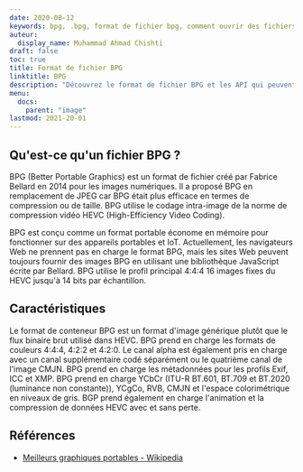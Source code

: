 ```yaml
---
date: 2020-08-12
keywords: bpg, .bpg, format de fichier bpg, comment ouvrir des fichiers bpg, extension .bpg, extension bpg
auteur:
  display_name: Muhammad Ahmad Chishti
draft: false
toc: true
title: Format de fichier BPG
linktitle: BPG
description: "Découvrez le format de fichier BPG et les API qui peuvent créer et ouvrir des fichiers BPG."
menu:
  docs:
    parent: "image"
lastmod: 2021-20-01
---
```


## Qu'est-ce qu'un fichier BPG ? ##

BPG (Better Portable Graphics) est un format de fichier créé par Fabrice Bellard en 2014 pour les images numériques. Il a proposé BPG en remplacement de JPEG car BPG était plus efficace en termes de compression ou de taille. BPG utilise le codage intra-image de la norme de compression vidéo HEVC (High-Efficiency Video Coding).

BPG est conçu comme un format portable économe en mémoire pour fonctionner sur des appareils portables et IoT. Actuellement, les navigateurs Web ne prennent pas en charge le format BPG, mais les sites Web peuvent toujours fournir des images BPG en utilisant une bibliothèque JavaScript écrite par Bellard. BPG utilise le profil principal 4:4:4 16 images fixes du HEVC jusqu'à 14 bits par échantillon.

## Caractéristiques ##

Le format de conteneur BPG est un format d'image générique plutôt que le flux binaire brut utilisé dans HEVC. BPG prend en charge les formats de couleurs 4:4:4, 4:2:2 et 4:2:0. Le canal alpha est également pris en charge avec un canal supplémentaire codé séparément ou le quatrième canal de l'image CMJN. BPG prend en charge les métadonnées pour les profils Exif, ICC et XMP. BPG prend en charge YCbCr (ITU-R BT.601, BT.709 et BT.2020 (luminance non constante)), YCgCo, RVB, CMJN et l'espace colorimétrique en niveaux de gris. BGP prend également en charge l'animation et la compression de données HEVC avec et sans perte.

## Références ##

- [Meilleurs graphiques portables - Wikipedia](https://en.wikipedia.org/wiki/Better_Portable_Graphics)

